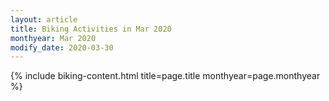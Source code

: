 ```yaml
---
layout: article
title: Biking Activities in Mar 2020
monthyear: Mar 2020
modify_date: 2020-03-30      
---
```


{% include biking-content.html title=page.title monthyear=page.monthyear %}
